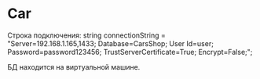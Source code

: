 # Car
Строка подключения:
string connectionString = "Server=192.168.1.165,1433; Database=CarsShop; User Id=user; Password=password123456; TrustServerCertificate=True; Encrypt=False;";

БД находится на виртуальной машине. 